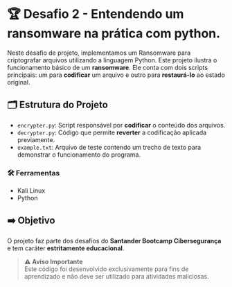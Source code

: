 # 🏆 Desafio 2 - Entendendo um ransomware na prática com python.

Neste desafio de projeto, implementamos um Ransomware para criptografar arquivos utilizando a linguagem Python. Este projeto ilustra o funcionamento básico de um **ransomware**. Ele conta com dois scripts principais: um para **codificar** um arquivo e outro para **restaurá-lo** ao estado original.

## 🗂️ Estrutura do Projeto  

- `encrypter.py`: Script responsável por **codificar** o conteúdo dos arquivos.  
- `decrypter.py`: Código que permite **reverter** a codificação aplicada previamente.  
- `example.txt`: Arquivo de teste contendo um trecho de texto para demonstrar o funcionamento do programa.  

### 🛠️ Ferramentas

- Kali Linux
- Python

## ➡️ Objetivo  

O projeto faz parte dos desafios do **Santander Bootcamp Cibersegurança** e tem caráter **estritamente educacional**.  

> **⚠️ Aviso Importante**  
> Este código foi desenvolvido exclusivamente para fins de aprendizado e não deve ser utilizado para atividades maliciosas.  

